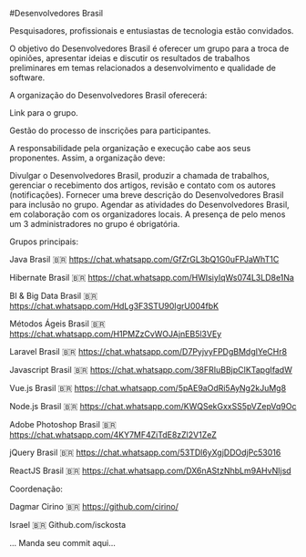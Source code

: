 
#Desenvolvedores Brasil

Pesquisadores, profissionais e entusiastas de tecnologia estão convidados.

O objetivo do Desenvolvedores Brasil é oferecer um grupo para a troca de opiniões, apresentar ideias e discutir os resultados de trabalhos preliminares em temas relacionados a desenvolvimento e qualidade de software.


A organização do Desenvolvedores Brasil oferecerá:

Link para o grupo. 

Gestão do processo de inscrições para participantes.

A responsabilidade pela organização e execução cabe aos seus proponentes. Assim, a organização deve:

Divulgar o Desenvolvedores Brasil, produzir a chamada de trabalhos, gerenciar o recebimento dos artigos, revisão e contato com os autores (notificações). Fornecer uma breve descrição do Desenvolvedores Brasil para inclusão no grupo. Agendar as atividades do Desenvolvedores Brasil, em colaboração com os organizadores locais. A presença de pelo menos um 3 administradores no grupo é obrigatória.

Grupos principais:


Java Brasil 🇧🇷 https://chat.whatsapp.com/GfZrGL3bQ1G0uFPJaWhT1C

Hibernate Brasil 🇧🇷 https://chat.whatsapp.com/HWIsiyIqWs074L3LD8e1Na


BI & Big Data Brasil 🇧🇷https://chat.whatsapp.com/HdLg3F3STU90IgrU004fbK

Métodos Ágeis Brasil 🇧🇷 https://chat.whatsapp.com/H1PMZzCvWOJAjnEB5l3VEy

Laravel Brasil 🇧🇷 https://chat.whatsapp.com/D7PyjvyFPDgBMdgIYeCHr8

Javascript Brasil 🇧🇷 https://chat.whatsapp.com/38FRIuBBjpCIKTapgIfadW

Vue.js Brasil 🇧🇷 https://chat.whatsapp.com/5pAE9aOdRi5AyNg2kJuMg8

Node.js Brasil 🇧🇷 https://chat.whatsapp.com/KWQSekGxxSS5pVZepVq9Oc

Adobe Photoshop Brasil 🇧🇷 https://chat.whatsapp.com/4KY7MF4ZiTdE8zZl2V1ZeZ

jQuery Brasil 🇧🇷 https://chat.whatsapp.com/53TDl6yXgjDDOdjPc53016

ReactJS Brasil 🇧🇷 https://chat.whatsapp.com/DX6nAStzNhbLm9AHvNIjsd



Coordenação:

Dagmar Cirino 🇧🇷 https://github.com/cirino/

Israel 🇧🇷 Github.com/isckosta



... Manda seu commit aqui...
